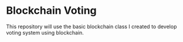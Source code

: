 # Blockchain Voting

This repository will use the basic blockchain class I created to develop voting system using blockchain.
